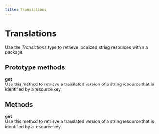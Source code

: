 ```yaml
---
title: Translations
---
```


# Translations
Use the *Translations* type to retrieve localized string resources within a package.


## Prototype methods

**get**  
Use this method to retrieve a translated version of a string resource that is identified by a resource key.


## Methods

**get**  
Use this method to retrieve a translated version of a string resource that is identified by a resource key.


